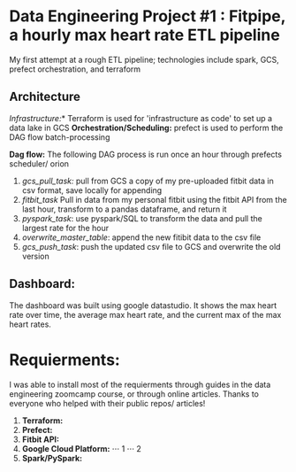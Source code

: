 # Data Engineering Project #1 : Fitpipe, a hourly max heart rate ETL pipeline 
My first attempt at a rough ETL pipeline; technologies include spark, GCS, prefect orchestration, and terraform

## Architecture
**Infrastructure*:** Terraform is used for 'infrastructure as code' to set up a data lake in GCS
**Orchestration/Scheduling:** prefect is used to perform the DAG flow batch-processing

**Dag flow:** The following DAG process is run once an hour through prefects scheduler/ orion
1. *gcs_pull_task:* pull from GCS a copy of my pre-uploaded fitbit data in csv format, save locally for appending
2. *fitbit_task* Pull in data from my personal fitbit using the fitbit API from the last hour, transform to a pandas dataframe, and return it
3. *pyspark_task*: use pyspark/SQL to transform the data and pull the largest rate for the hour
4. *overwrite_master_table*: append the new fitibit data to the csv file
5. *gcs_push_task*: push the updated csv file to GCS and overwrite the old version


## Dashboard:
The dashboard was built using google datastudio. It shows the max heart rate over time, the average max heart rate, and the current max of the max heart rates.


# Requierments:
I was able to install most of the requierments through guides in the data engineering zoomcamp course, or through online articles. Thanks to everyone who helped with their public repos/ articles!
1. **Terraform:**
2. **Prefect:**
3. **Fitbit API:**
4. **Google Cloud Platform:**
⋅⋅⋅ 1
⋅⋅⋅ 2
6. **Spark/PySpark:**
